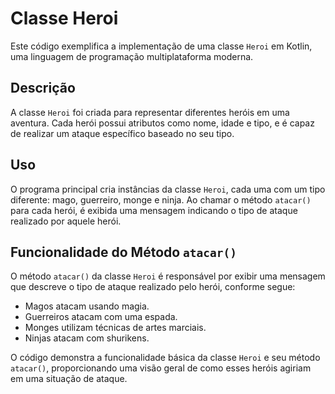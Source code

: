 

# Classe Heroi

Este código exemplifica a implementação de uma classe `Heroi` em Kotlin, uma linguagem de programação multiplataforma moderna.

## Descrição

A classe `Heroi` foi criada para representar diferentes heróis em uma aventura. Cada herói possui atributos como nome, idade e tipo, e é capaz de realizar um ataque específico baseado no seu tipo.

## Uso

O programa principal cria instâncias da classe `Heroi`, cada uma com um tipo diferente: mago, guerreiro, monge e ninja. Ao chamar o método `atacar()` para cada herói, é exibida uma mensagem indicando o tipo de ataque realizado por aquele herói.

## Funcionalidade do Método `atacar()`

O método `atacar()` da classe `Heroi` é responsável por exibir uma mensagem que descreve o tipo de ataque realizado pelo herói, conforme segue:

- Magos atacam usando magia.
- Guerreiros atacam com uma espada.
- Monges utilizam técnicas de artes marciais.
- Ninjas atacam com shurikens.

O código demonstra a funcionalidade básica da classe `Heroi` e seu método `atacar()`, proporcionando uma visão geral de como esses heróis agiriam em uma situação de ataque.
